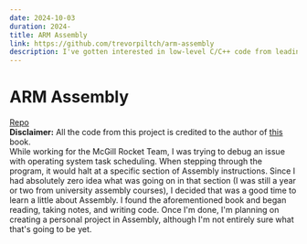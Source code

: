 ```yaml
---
date: 2024-10-03
duration: 2024-
title: ARM Assembly
link: https://github.com/trevorpiltch/arm-assembly
description: I've gotten interested in low-level C/C++ code from leading the McGill Rocket Team Flight Computer project which led me to look into Assembly to see what was going on under the hood.
---
```

# ARM Assembly
[Repo](https://github.com/trevorpiltch/arm-assembly) \
**Disclaimer:** All the code from this project is credited to the author of [this](https://learning.oreilly.com/library/view/programming-with-64-bit/9781484258811) book. \
While working for the McGill Rocket Team, I was trying to debug an issue with operating system task scheduling. When stepping through the program, it would halt at a specific section of Assembly instructions. Since I had absolutely zero idea what was going on in that section (I was still a year or two from university assembly courses), I decided that was a good time to learn a little about Assembly. I found the aforementioned book and began reading, taking notes, and writing code. Once I'm done, I'm planning on creating a personal project in Assembly, although I'm not entirely sure what that's going to be yet.
